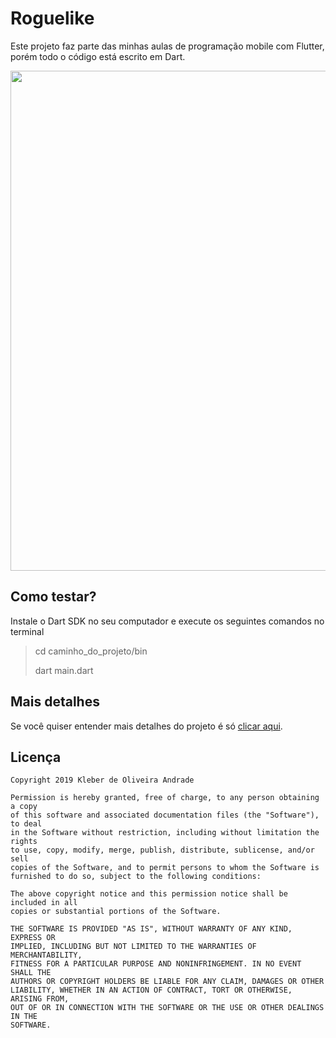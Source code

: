 # Roguelike

Este projeto faz parte das minhas aulas de programação mobile com Flutter, porém todo o código está escrito em Dart.

<p align="center">
  <img src="https://github.com/kleberandrade/roguelike-dart/blob/master/images/roguelike.png" width="800"/>
</p>

## Como testar?

Instale o Dart SDK no seu computador e execute os seguintes comandos no terminal

> cd caminho_do_projeto/bin
>
> dart main.dart

## Mais detalhes

Se você quiser entender mais detalhes do projeto é só [clicar aqui](https://medium.com/@kleberandrade/orientação-a-objetos-em-dart-16542b792eb9).

## Licença

    Copyright 2019 Kleber de Oliveira Andrade
    
    Permission is hereby granted, free of charge, to any person obtaining a copy
    of this software and associated documentation files (the "Software"), to deal
    in the Software without restriction, including without limitation the rights
    to use, copy, modify, merge, publish, distribute, sublicense, and/or sell
    copies of the Software, and to permit persons to whom the Software is
    furnished to do so, subject to the following conditions:
    
    The above copyright notice and this permission notice shall be included in all
    copies or substantial portions of the Software.
    
    THE SOFTWARE IS PROVIDED "AS IS", WITHOUT WARRANTY OF ANY KIND, EXPRESS OR
    IMPLIED, INCLUDING BUT NOT LIMITED TO THE WARRANTIES OF MERCHANTABILITY,
    FITNESS FOR A PARTICULAR PURPOSE AND NONINFRINGEMENT. IN NO EVENT SHALL THE
    AUTHORS OR COPYRIGHT HOLDERS BE LIABLE FOR ANY CLAIM, DAMAGES OR OTHER
    LIABILITY, WHETHER IN AN ACTION OF CONTRACT, TORT OR OTHERWISE, ARISING FROM,
    OUT OF OR IN CONNECTION WITH THE SOFTWARE OR THE USE OR OTHER DEALINGS IN THE
    SOFTWARE.
